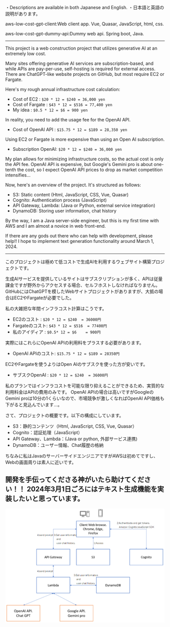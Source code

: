 ・Descriptions are available in both Japanese and English.
・日本語と英語の説明があります。

aws-low-cost-gpt-client:Web client app. Vue, Quasar, JavaScript, html, css.

aws-low-cost-gpt-dummy-api:Dummy web api. Spring boot, Java. 


---
This project is a web construction project that utilizes generative AI at an extremely low cost.

Many sites offering generative AI services are subscription-based, and while APIs are pay-per-use, self-hosting is required for external access. There are ChatGPT-like website projects on GitHub, but most require EC2 or Fargate.

Here's my rough annual infrastructure cost calculation:
- Cost of EC2 : `$20 * 12 = $240 = 36,000 yen`
- Cost of Fargate : `$43 * 12 = $516 = 77,400 yen`
- My idea : `$0.5 * 12 = $6 = 900 yen`

In reality, you need to add the usage fee for the OpenAI API.
- Cost of OpenAI API : `$15.75 * 12 = $189 = 28,350 yen`

Using EC2 or Fargate is more expensive than using an Open AI subscription.
- Subscription OpenAI: `$20 * 12 = $240 = 36,000 yen`

My plan allows for minimizing infrastructure costs, so the actual cost is only the API fee.
OpenAI API is expensive, but Google's Gemini pro is about one-tenth the cost, so I expect OpenAI API prices to drop as market competition intensifies...

Now, here's an overview of the project. It's structured as follows:
- S3: Static content (Html, JavaScript, CSS, Vue, Quasar)
- Cognito: Authentication process (JavaScript)
- API Gateway, Lambda: (Java or Python, external service integration)
- DynamoDB: Storing user information, chat history

By the way, I am a Java server-side engineer, but this is my first time with AWS and I am almost a novice in web front-end.

If there are any gods out there who can help with development, please help!!
I hope to implement text generation functionality around March 1, 2024.

---

このプロジェクトは極めて低コストで生成AIを利用するウェブサイト構築プロジェクトです。

生成AIサービスを提供しているサイトはサブスクリプションが多く、APIは従量課金ですが野外からアクセスする場合、セルフホストしなければなりません。GitHubにはChatGPTを模したWebサイトプロジェクトがありますが、大抵の場合はEC2やFargateが必要でした。

私の大雑把な年間インフラコスト計算はこうです。
- EC2のコスト    : `$20 * 12 = $240  = 36000円`
- Fargateのコスト: `$43 * 12 = $516  = 77400円`
- 私のアイディア : `$0.5* 12 = $6    = 900円`

実際にはこれらにOpenAI APIの利用料をプラスする必要があります。
- OpenAI APIのコスト: `$15.75 * 12 = $189 = 28350円`

EC2やFargateを使うよりはOpen AIのサブスクを使った方が安いです。
- サブスクOpenAI : `$20 * 12 = $240  = 36000円`

私のプランではインフラコストを可能な限り抑えることができるため、実質的な利用料金はAPIの費用のみです。
OpenAI APIの場合は高いですがGoogleのGemini proは10分の1くらいなので、市場競争が激しくなればOpenAI API価格も下がると見込んでいます…。

さて、プロジェクトの概要です。以下の構成にしています。
- S3：静的コンテンツ（Html, JavaScript, CSS, Vue, Quasar）
- Cognito：認証処理（JavaScript）
- API Gateway、Lambda：(Java or python, 外部サービス連携)
- DynamoDB：ユーザー情報、Chat履歴の格納

ちなみに私はJavaのサーバーサイドエンジニアですがAWSは初めてですし、Webの画面周りは素人に近いです。

開発を手伝ってくださる神がいたら助けてください！！
2024年3月1日ごろにはテキスト生成機能を実装したいと思っています。
---

![Architecture](aws-low-cost-gpt-client/Architecture/2024-01-31%20021414.png)
